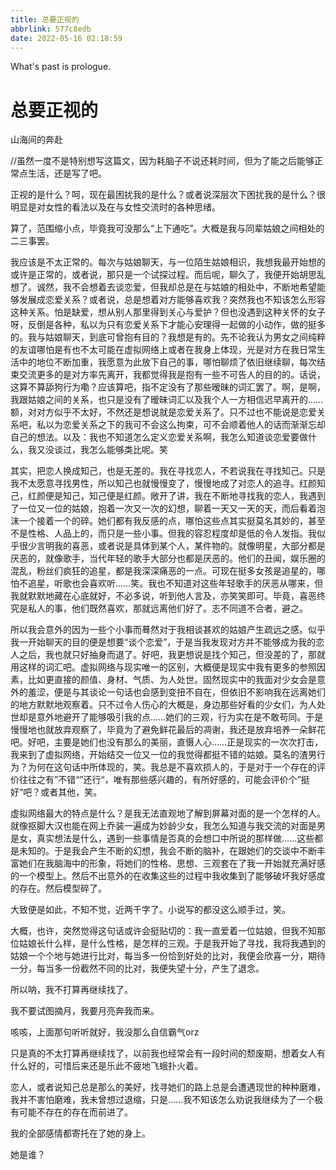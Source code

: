 ```yaml
---
title: 总要正视的
abbrlink: 577c8edb
date: 2022-05-16 02:18:59
---
```


What's past is prologue.

<!--more-->



# 总要正视的

山海间的奔赴



//虽然一度不是特别想写这篇文，因为耗脑子不说还耗时间，但为了能之后能够正常点生活，还是写了吧。

正视的是什么？呵，现在最困扰我的是什么？或者说深层次下困扰我的是什么？很明显是对女性的看法以及在与女性交流时的各种思绪。

算了，范围缩小点，毕竟我可没那么“上下通吃”。大概是我与同辈姑娘之间相处的二三事罢。

我应该是不太正常的。每次与姑娘聊天，与一位陌生姑娘相识，我想我最开始想的或许是正常的，或者说，那只是一个试探过程。而后呢，聊久了，我便开始胡思乱想了。诚然，我不会想着去谈恋爱，但我却总是在与姑娘的相处中，不断地希望能够发展成恋爱关系？或者说，总是想着对方能够喜欢我？突然我也不知该怎么形容这种关系。怕是缺爱，想从别人那里得到关心与爱护？但也没遇到这种关怀的女子呀，反倒是各种，私以为只有恋爱关系下才能心安理得一起做的小动作，做的挺多的。我与姑娘聊天，到底可曾抱有目的？我想是有的。先不论我认为男女之间纯粹的友谊哪怕是有也不太可能在虚拟网络上或者在我身上体现，光是对方在我日常生活中的地位不断加重，我愿意为此放下自己的事，哪怕聊烦了依旧继续聊，每次结束交流更多的是对方率先离开，我都觉得我是抱有一些不可告人的目的的。话说，这算不算舔狗行为嘞？应该算吧，指不定没有了那些暧昧的词汇罢了。啊，是啊，我跟姑娘之间的关系，也只是没有了暧昧词汇以及我个人一方相信迟早离开的……额，对对方似乎不太好，不然还是想说就是恋爱关系了。只不过也不能说是恋爱关系吧，私以为恋爱关系之下的我可不会这么拘束，可不会顺着他人的话而渐渐忘却自己的想法。以及：我也不知道怎么定义恋爱关系啊，我怎么知道谈恋爱要做什么，我又没谈过，我怎么能够类比呢。笑

其实，把恋人换成知己，也是无差的。我在寻找恋人，不若说我在寻找知己。只是我不太愿意寻找男性，所以知己也就慢慢变了，慢慢地成了对恋人的追寻。红颜知己，红颜便是知己，知己便是红颜。敞开了讲，我在不断地寻找我的恋人，我遇到了一位又一位的姑娘，抱着一次又一次的幻想，聊着一天又一天的天，而后看着泡沫一个接着一个的碎。她们都有我反感的点，哪怕这些点其实挺莫名其妙的，甚至不是性格、人品上的，而只是一些小事。但我的容忍程度却是低的令人发指。我似乎很少言明我的喜恶，或者说是具体到某个人，某件物的。就像明星，大部分都是厌恶的，就像歌手，当代年轻的歌手大部分也都是厌恶的。他们的丑闻，娱乐圈的混乱，粉丝们疯狂的追星，都是我深深痛恶的一点。可现在挺多女孩是追星的，哪怕不追星，听歌也会喜欢听……笑。我也不知道对这些年轻歌手的厌恶从哪来，但我就默默地藏在心底就好，不必多说，听到他人言及，亦笑笑即可。毕竟，喜恶终究是私人的事，他们既然喜欢，那就远离他们好了。志不同道不合者，避之。

所以我会意外的因为一些个小事而蓦然对于我相谈甚欢的姑娘产生疏远之感。似乎我一开始聊天的目的便是想要“谈个恋爱”，于是当我发现对方并不能够成为我的恋人之后，我也就只好抽身而退了。好吧，我更想说是找个知己，但没差的了，那就用这样的词汇吧。虚拟网络与现实唯一的区别，大概便是现实中我有更多的参照因素，比如更直接的颜值、身材、气质、为人处世。固然现实中的我面对少女会是意外的羞涩，便是与其谈论一句话也会感到变扭不自在，但依旧不影响我在远离她们的地方默默地观察着。只不过令人伤心的大概是，身边那些好看的少女们，为人处世却是意外地避开了能够吸引我的点……她们的三观，行为实在是不敢苟同。于是慢慢地也就放弃观察了，毕竟为了避免鲜花最后的凋谢，我还是放弃培养一朵鲜花吧。好吧，主要是她们也没有那么的美丽，直慑人心……正是现实的一次次打击，我来到了虚拟网络，开始结交一位又一位的我觉得都挺不错的姑娘。莫名的渣男行为？为何在这句话中所体现的，笑。我总是不喜欢损人的，于是对于一个存在的评价往往之有”不错“”还行“，唯有那些感兴趣的，有所好感的，可能会评价个”挺好“吧？或者其他，笑。

虚拟网络最大的特点是什么？是我无法直观地了解到屏幕对面的是一个怎样的人。就像抠脚大汉也能在网上乔装一遍成为妙龄少女，我怎么知道与我交流的对面是男是女，真实想法是什么，遇到一些事情是否真的会想口中所说的那样做……这些都是未知的。于是我会产生不断的幻想，我会不断的脑补，在跟她们的交谈中不断丰富她们在我脑海中的形象，将她们的性格、思想、三观套在了我一开始就充满好感的一个模型上。然后不出意外的在收集这些的过程中我收集到了能够破坏我好感度的存在。然后模型碎了。

大致便是如此，不知不觉，近两千字了。小说写的都没这么顺手过，笑。

大概，也许，突然觉得这句话或许会挺贴切的：我一直爱着一位姑娘，但我不知那位姑娘长什么样，是什么性格，是怎样的三观。于是我开始了寻找，我将我遇到的姑娘一个个地与她进行比对，每当多一份恰到好处的比对，我便会欣喜一分，期待一分，每当多一份截然不同的比对，我便失望十分，产生了退念。

所以呐，我不打算再继续找了。

我不要试图摘月，我要月亮奔我而来。

咳咳，上面那句听听就好，我没那么自信霸气orz

只是真的不太打算再继续找了，以前我也经常会有一段时间的颓废期，想着女人有什么好的，可惜后来还是乐此不疲地飞蛾扑火着。

恋人，或者说知己总是那么的美好，找寻她们的路上总是会遭遇现世的种种磨难，我并不害怕磨难，我未曾想过退缩，只是……我不知该怎么劝说我继续为了一个极有可能不存在的存在而前进了。

我的全部感情都寄托在了她的身上。

她是谁？